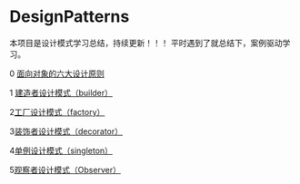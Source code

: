 # DesignPatterns
本项目是设计模式学习总结，持续更新！！！
平时遇到了就总结下，案例驱动学习。

0 [面向对象的六大设计原则](https://blog.csdn.net/qq_38350635/article/details/88541282)

1 [建造者设计模式（builder）](https://blog.csdn.net/qq_38350635/article/details/88094656)

2[工厂设计模式（factory）](https://blog.csdn.net/qq_38350635/article/details/88594159)

3[装饰者设计模式（decorator）](https://blog.csdn.net/qq_38350635/article/details/89075079)

4[单例设计模式（singleton）](https://blog.csdn.net/qq_38350635/article/details/89109802)

5[观察者设计模式（Observer）](https://blog.csdn.net/qq_38350635/article/details/89195121)



